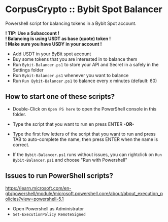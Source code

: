 # CorpusCrypto :: Bybit Spot Balancer
Powershell script for balancing tokens in a Bybit Spot account.

**! TIP: Use a Subaccount !**   
**! Balancing is using USDT as base (quote) token !**   
**! Make sure you have USDY in your account !**

- Add USDT in your ByBit spot account
- Buy some tokens that you are interested in to balance them
- Run `Bybit-Balancer.ps1` to store your API and Secret in a safely in the Settings folder
- Run `Bybit-Balancer.ps1` whenever you want to balance
- Run `Run Bybit-Balancer.ps1` to balance every x minutes (default: 60)

## How to start one of these scripts?

- Double-Click on `Open PS here` to open the PowerShell console in this folder.
- Type the script that you want to run en press ENTER **-OR-**
- Type the first few letters of the script that you want to run and press TAB to auto-complete the name, then press ENTER when the name is correct.

- If the `Bybit-Balancer.ps1` runs without issues, you can rightclick on `Run Bybit-Balancer.ps1` and choose "Run with Powershell"

## Issues to run PowerShell scripts?
https://learn.microsoft.com/en-gb/powershell/module/microsoft.powershell.core/about/about_execution_policies?view=powershell-5.1
- Open Powershell as Administrator
- `Set-ExecutionPolicy RemoteSigned`

